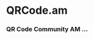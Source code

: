 # QRCode.am
<!DOCTYPE html>
<html lang="en">
<head>
    <meta charset="UTF-8">
    <meta http-equiv="X-UA-Compatible" content="IE=edge">
    <meta name="viewport" content="width=device-width, initial-scale=1.0">
    <title>QR Code Community AM</title>
    <link rel="stylesheet" href="index.css">
</head> 
<body>
    <div class="scan">
        <div class="qrcode"></div>
        <h3>QR Code Community AM ...</h3>
        <div class="border"></div>
    
</body>
</html>
